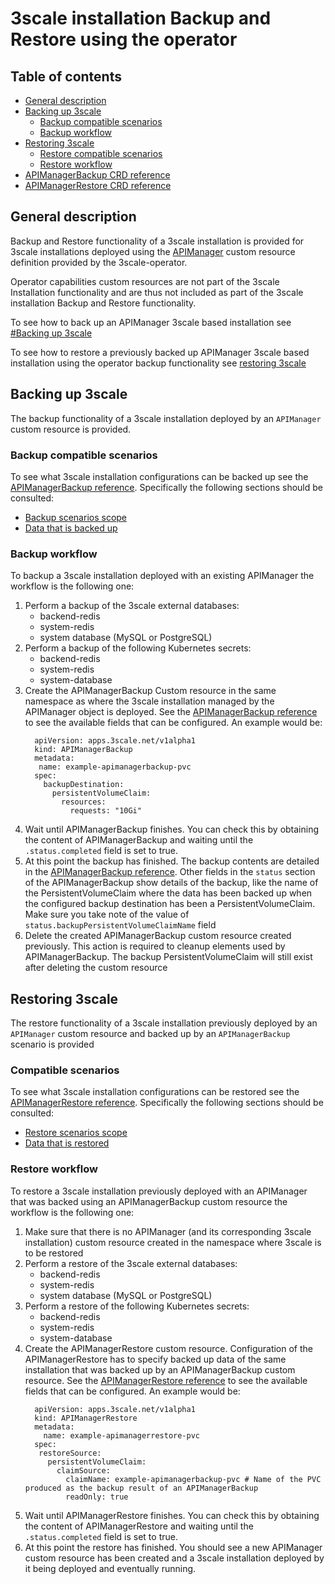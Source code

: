 # 3scale installation Backup and Restore using the operator

## Table of contents
* [General description](#general-description)
* [Backing up 3scale](#backing-up-3scale)
  * [Backup compatible scenarios](#restore-compatible-scenarios)
  * [Backup workflow](#backup-workflow)
* [Restoring 3scale](#restoring-3scale)
  * [Restore compatible scenarios](#restore-compatible-scenarios)
  * [Restore workflow](#restore-workflow)
* [APIManagerBackup CRD reference](apimanagerbackup-reference.md)
* [APIManagerRestore CRD reference](apimanagerrestore-reference.md)

## General description

Backup and Restore functionality of a 3scale installation is provided for
3scale installations deployed using the [APIManager](apimanager-reference.md)
custom resource definition provided by the 3scale-operator.

Operator capabilities custom resources are not part of the 3scale Installation
functionality and are thus not included as part of the 3scale installation
Backup and Restore functionality.

To see how to back up an APIManager 3scale based installation see [#Backing up 3scale](#backing-up-3scale)

To see how to restore a previously backed up APIManager 3scale based installation
using the operator backup functionality see [restoring 3scale](#restoring-3scale)

## Backing up 3scale

The backup functionality of a 3scale installation deployed by an `APIManager`
custom resource is provided.

### Backup compatible scenarios

To see what 3scale installation configurations can be backed up see the
[APIManagerBackup reference](apimanagerbackup-reference.md). Specifically the following sections should be
consulted:
* [Backup scenarios scope](apimanagerbackup-reference.md#backup-scenarios-scope)
* [Data that is backed up](apimanagerbackup-reference.md#data-that-is-backed-up)

### Backup workflow

To backup a 3scale installation deployed with an existing APIManager the
workflow is the following one:

1. Perform a backup of the 3scale external databases:
   * backend-redis
   * system-redis
   * system database (MySQL or PostgreSQL)
1. Perform a backup of the following Kubernetes secrets:
   * backend-redis
   * system-redis
   * system-database
1. Create the APIManagerBackup Custom resource in the same namespace
   as where the 3scale installation managed by the APIManager object
   is deployed. See the [APIManagerBackup reference](apimanagerbackup-reference.md)
   to see the available fields that can be configured. An example would be:
   ```
     apiVersion: apps.3scale.net/v1alpha1
     kind: APIManagerBackup
     metadata:
      name: example-apimanagerbackup-pvc
     spec:
       backupDestination:
         persistentVolumeClaim:
           resources:
             requests: "10Gi"
   ```
1. Wait until APIManagerBackup finishes. You can check this by obtaining
   the content of APIManagerBackup and waiting until the `.status.completed` field
   is set to true.
1. At this point the backup has finished. The backup contents are detailed in
   the [APIManagerBackup reference](apimanagerbackup-reference.md#data-that-is-backed-up).
   Other fields in the `status` section of the APIManagerBackup show details of the backup,
   like the name of the PersistentVolumeClaim where the data has been backed up when
   the configured backup destination has been a PersistentVolumeClaim. Make sure
   you take note of the value of `status.backupPersistentVolumeClaimName` field
1. Delete the created APIManagerBackup custom resource created previously. This
   action is required to cleanup elements used by APIManagerBackup. The
   backup PersistentVolumeClaim will still exist after deleting the custom
   resource

## Restoring 3scale

The restore functionality of a 3scale installation previously deployed by an `APIManager` custom
resource and backed up by an `APIManagerBackup` scenario is provided

### Compatible scenarios

To see what 3scale installation configurations can be restored see the
[APIManagerRestore reference](apimanagerrestore-reference.md). Specifically the
following sections should be consulted:
* [Restore scenarios scope](apimanagerrestore-reference.md#restore-scenarios-scope)
* [Data that is restored](apimanagerrestore-reference.md#data-that-is-restored)

### Restore workflow

To restore a 3scale installation previously deployed with an APIManager that was
backed using an APIManagerBackup custom resource the workflow is the
following one:

1. Make sure that there is no APIManager (and its corresponding 3scale installation)
   custom resource created in the namespace where 3scale is to be restored
1. Perform a restore of the 3scale external databases:
   * backend-redis
   * system-redis
   * system database (MySQL or PostgreSQL)
1. Perform a restore of the following Kubernetes secrets:
   * backend-redis
   * system-redis
   * system-database
1. Create the APIManagerRestore custom resource. Configuration of the APIManagerRestore
   has to specify backed up data of the same installation that was backed up
   by an APIManagerBackup custom resource. See the [APIManagerRestore reference](apimanagerrestore-reference.md)
   to see the available fields that can be configured. An example would be:
   ```
     apiVersion: apps.3scale.net/v1alpha1
     kind: APIManagerRestore
     metadata:
       name: example-apimanagerrestore-pvc
     spec:
      restoreSource:
        persistentVolumeClaim:
          claimSource:
            claimName: example-apimanagerbackup-pvc # Name of the PVC produced as the backup result of an APIManagerBackup
            readOnly: true
   ```
1. Wait until APIManagerRestore finishes. You can check this by obtaining
   the content of APIManagerRestore and waiting until the `.status.completed` field
   is set to true.
1. At this point the restore has finished. You should see a new APIManager custom
   resource has been created and a 3scale installation deployed by it being
   deployed and eventually running.